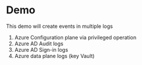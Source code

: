 # Demo

This demo will create events in multiple logs
1. Azure Configuration plane via privileged operation
2. Azure AD Audit logs
3. Azure AD Sign-in logs
4. Azure data plane logs (key Vault)